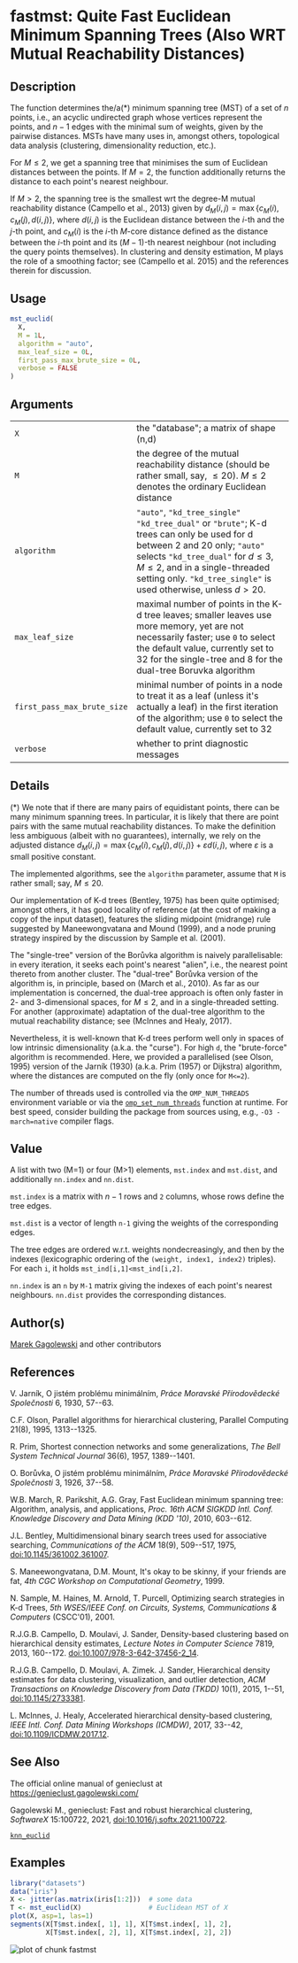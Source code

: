 # fastmst: Quite Fast Euclidean Minimum Spanning Trees (Also WRT Mutual Reachability Distances)

## Description

The function determines the/a(\*) minimum spanning tree (MST) of a set of $n$ points, i.e., an acyclic undirected graph whose vertices represent the points, and $n-1$ edges with the minimal sum of weights, given by the pairwise distances. MSTs have many uses in, amongst others, topological data analysis (clustering, dimensionality reduction, etc.).

For $M\leq 2$, we get a spanning tree that minimises the sum of Euclidean distances between the points. If $M=2$, the function additionally returns the distance to each point\'s nearest neighbour.

If $M>2$, the spanning tree is the smallest wrt the degree-M mutual reachability distance (Campello et al., 2013) given by $d_M(i, j)=\max\{ c_M(i), c_M(j), d(i, j)\}$, where $d(i,j)$ is the Euclidean distance between the $i$-th and the $j$-th point, and $c_M(i)$ is the $i$-th $M$-core distance defined as the distance between the $i$-th point and its $(M-1)$-th nearest neighbour (not including the query points themselves). In clustering and density estimation, M plays the role of a smoothing factor; see (Campello et al. 2015) and the references therein for discussion.

## Usage

``` r
mst_euclid(
  X,
  M = 1L,
  algorithm = "auto",
  max_leaf_size = 0L,
  first_pass_max_brute_size = 0L,
  verbose = FALSE
)
```

## Arguments

|  |  |
|----|----|
| `X` | the \"database\"; a matrix of shape (n,d) |
| `M` | the degree of the mutual reachability distance (should be rather small, say, $\leq 20$). $M\leq 2$ denotes the ordinary Euclidean distance |
| `algorithm` | `"auto"`, `"kd_tree_single"` `"kd_tree_dual"` or `"brute"`; K-d trees can only be used for d between 2 and 20 only; `"auto"` selects `"kd_tree_dual"` for $d\leq 3$, $M\leq 2$, and in a single-threaded setting only. `"kd_tree_single"` is used otherwise, unless $d>20$. |
| `max_leaf_size` | maximal number of points in the K-d tree leaves; smaller leaves use more memory, yet are not necessarily faster; use `0` to select the default value, currently set to 32 for the single-tree and 8 for the dual-tree Boruvka algorithm |
| `first_pass_max_brute_size` | minimal number of points in a node to treat it as a leaf (unless it\'s actually a leaf) in the first iteration of the algorithm; use `0` to select the default value, currently set to 32 |
| `verbose` | whether to print diagnostic messages |

## Details

(\*) We note that if there are many pairs of equidistant points, there can be many minimum spanning trees. In particular, it is likely that there are point pairs with the same mutual reachability distances. To make the definition less ambiguous (albeit with no guarantees), internally, we rely on the adjusted distance $d_M(i, j)=\max\{c_M(i), c_M(j), d(i, j)\}+\varepsilon d(i, j)$, where $\varepsilon$ is a small positive constant.

The implemented algorithms, see the `algorithm` parameter, assume that `M` is rather small; say, $M \leq 20$.

Our implementation of K-d trees (Bentley, 1975) has been quite optimised; amongst others, it has good locality of reference (at the cost of making a copy of the input dataset), features the sliding midpoint (midrange) rule suggested by Maneewongvatana and Mound (1999), and a node pruning strategy inspired by the discussion by Sample et al. (2001).

The \"single-tree\" version of the Borůvka algorithm is naively parallelisable: in every iteration, it seeks each point\'s nearest \"alien\", i.e., the nearest point thereto from another cluster. The \"dual-tree\" Borůvka version of the algorithm is, in principle, based on (March et al., 2010). As far as our implementation is concerned, the dual-tree approach is often only faster in 2- and 3-dimensional spaces, for $M\leq 2$, and in a single-threaded setting. For another (approximate) adaptation of the dual-tree algorithm to the mutual reachability distance; see (McInnes and Healy, 2017).

Nevertheless, it is well-known that K-d trees perform well only in spaces of low intrinsic dimensionality (a.k.a. the \"curse\"). For high `d`, the \"brute-force\" algorithm is recommended. Here, we provided a parallelised (see Olson, 1995) version of the Jarník (1930) (a.k.a. Prim (1957) or Dijkstra) algorithm, where the distances are computed on the fly (only once for `M<=2`).

The number of threads used is controlled via the `OMP_NUM_THREADS` environment variable or via the [`omp_set_num_threads`](omp.md) function at runtime. For best speed, consider building the package from sources using, e.g., `-O3 -march=native` compiler flags.

## Value

A list with two (M=1) or four (M\>1) elements, `mst.index` and `mst.dist`, and additionally `nn.index` and `nn.dist`.

`mst.index` is a matrix with $n-1$ rows and `2` columns, whose rows define the tree edges.

`mst.dist` is a vector of length `n-1` giving the weights of the corresponding edges.

The tree edges are ordered w.r.t. weights nondecreasingly, and then by the indexes (lexicographic ordering of the `(weight, index1, index2)` triples). For each `i`, it holds `mst_ind[i,1]<mst_ind[i,2]`.

`nn.index` is an `n` by `M-1` matrix giving the indexes of each point\'s nearest neighbours. `nn.dist` provides the corresponding distances.

## Author(s)

[Marek Gagolewski](https://www.gagolewski.com/) and other contributors

## References

V. Jarník, O jistém problému minimálním, *Práce Moravské Přírodovědecké Společnosti* 6, 1930, 57--63.

C.F. Olson, Parallel algorithms for hierarchical clustering, Parallel Computing 21(8), 1995, 1313--1325.

R. Prim, Shortest connection networks and some generalizations, *The Bell System Technical Journal* 36(6), 1957, 1389--1401.

O. Borůvka, O jistém problému minimálním, *Práce Moravské Přírodovědecké Společnosti* 3, 1926, 37--58.

W.B. March, R. Parikshit, A.G. Gray, Fast Euclidean minimum spanning tree: Algorithm, analysis, and applications, *Proc. 16th ACM SIGKDD Intl. Conf. Knowledge Discovery and Data Mining (KDD \'10)*, 2010, 603--612.

J.L. Bentley, Multidimensional binary search trees used for associative searching, *Communications of the ACM* 18(9), 509--517, 1975, [doi:10.1145/361002.361007](https://doi.org/10.1145/361002.361007).

S. Maneewongvatana, D.M. Mount, It\'s okay to be skinny, if your friends are fat, *4th CGC Workshop on Computational Geometry*, 1999.

N. Sample, M. Haines, M. Arnold, T. Purcell, Optimizing search strategies in K-d Trees, *5th WSES/IEEE Conf. on Circuits, Systems, Communications & Computers* (CSCC\'01), 2001.

R.J.G.B. Campello, D. Moulavi, J. Sander, Density-based clustering based on hierarchical density estimates, *Lecture Notes in Computer Science* 7819, 2013, 160--172. [doi:10.1007/978-3-642-37456-2_14](https://doi.org/10.1007/978-3-642-37456-2_14).

R.J.G.B. Campello, D. Moulavi, A. Zimek. J. Sander, Hierarchical density estimates for data clustering, visualization, and outlier detection, *ACM Transactions on Knowledge Discovery from Data (TKDD)* 10(1), 2015, 1--51, [doi:10.1145/2733381](https://doi.org/10.1145/2733381).

L. McInnes, J. Healy, Accelerated hierarchical density-based clustering, *IEEE Intl. Conf. Data Mining Workshops (ICMDW)*, 2017, 33--42, [doi:10.1109/ICDMW.2017.12](https://doi.org/10.1109/ICDMW.2017.12).

## See Also

The official online manual of <span class="pkg">genieclust</span> at <https://genieclust.gagolewski.com/>

Gagolewski M., <span class="pkg">genieclust</span>: Fast and robust hierarchical clustering, *SoftwareX* 15:100722, 2021, [doi:10.1016/j.softx.2021.100722](https://doi.org/10.1016/j.softx.2021.100722).

[`knn_euclid`](fastknn.md)

## Examples




``` r
library("datasets")
data("iris")
X <- jitter(as.matrix(iris[1:2]))  # some data
T <- mst_euclid(X)                 # Euclidean MST of X
plot(X, asp=1, las=1)
segments(X[T$mst.index[, 1], 1], X[T$mst.index[, 1], 2],
         X[T$mst.index[, 2], 1], X[T$mst.index[, 2], 2])
```

![plot of chunk fastmst](figure/fastmst-1.png)
